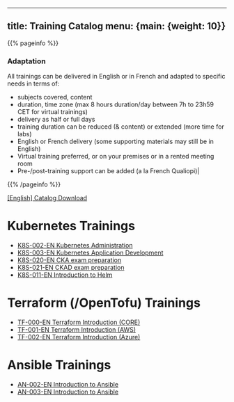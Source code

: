 
---
title: Training Catalog
menu: {main: {weight: 10}}
---

{{% pageinfo %}}
### Adaptation
All trainings can be delivered in English or in French and adapted to specific needs in terms of:
- subjects covered, content
- duration, time zone (max 8 hours duration/day between 7h to 23h59 CET for virtual trainings)
- delivery as half or full days
- training duration can be reduced (& content) or extended (more time for labs)
- English or French delivery (some supporting materials may still be in English)
- Virtual training preferred, or on your premises or in a rented meeting room 
- Pre-/post-training support can be added (a la French Qualiopi)|

{{% /pageinfo %}}

<a class="btn btn-lg btn-secondary me-3 mb-4" href="cv.pdf">
  [English] Catalog Download <i class="fa-regular fa-newspaper"></i>
</a>


# Kubernetes Trainings
- <a href="tr_k8s-002-en_kubernetesadministration/" > K8S-002-EN Kubernetes Administration </a>
- <a href="tr_k8s-003-en_kubernetesapplicationdevelopment/" > K8S-003-EN Kubernetes Application Development </a>
- <a href="tr_k8s-020-en_ckaexampreparation/" > K8S-020-EN CKA exam preparation </a>
- <a href="tr_k8s-021-en_ckadexampreparation/" > K8S-021-EN CKAD exam preparation </a>
- <a href="tr_k8s-011-en_introductiontohelm/" > K8S-011-EN Introduction to Helm </a>

# Terraform (/OpenTofu) Trainings
- <a href="tr_tf-000-en_terraformintroduction(core)/" > TF-000-EN Terraform Introduction (CORE) </a>
- <a href="tr_tf-001-en_terraformintroduction(aws)/" > TF-001-EN Terraform Introduction (AWS) </a>
- <a href="tr_tf-002-en_terraformintroduction(azure)/" > TF-002-EN Terraform Introduction (Azure) </a>

# Ansible Trainings
- <a href="tr_an-002-en_introductiontoansible/" > AN-002-EN Introduction to Ansible </a>
- <a href="tr_an-003-en_introductiontoansible/" > AN-003-EN Introduction to Ansible </a>
